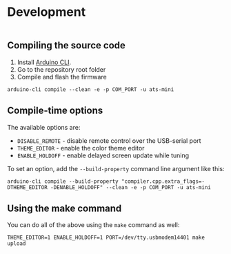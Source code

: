 # Development

```{include} ../../CONTRIBUTING.md
```

## Compiling the source code

1. Install [Arduino CLI](https://arduino.github.io/arduino-cli/1.2/installation/).
2. Go to the repository root folder
3. Compile and flash the firmware

```shell
arduino-cli compile --clean -e -p COM_PORT -u ats-mini
```

## Compile-time options

The available options are:

* `DISABLE_REMOTE` - disable remote control over the USB-serial port
* `THEME_EDITOR` - enable the color theme editor
* `ENABLE_HOLDOFF` - enable delayed screen update while tuning

To set an option, add the `--build-property` command line argument like this:

```shell
arduino-cli compile --build-property "compiler.cpp.extra_flags=-DTHEME_EDITOR -DENABLE_HOLDOFF" --clean -e -p COM_PORT -u ats-mini
```

## Using the make command

You can do all of the above using the `make` command as well:

```shell
THEME_EDITOR=1 ENABLE_HOLDOFF=1 PORT=/dev/tty.usbmodem14401 make upload
```
